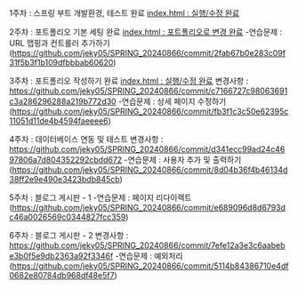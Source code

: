 1주차 : 스프링 부트 개발환경, 테스트 완료
[index.html : 실행/수정 완료](https://github.com/jeky05/SPRING_20240866/blob/main/src/main/resources/templates/index.html)

2주차 : 포트폴리오 기본 세팅 완료
[index.html : 포트폴리오로 변경 완료](https://github.com/jeky05/SPRING_20240866/blob/main/src/main/resources/templates/index.html)
-연습문제 : URL 맵핑과 컨트롤러 추가하기 (https://github.com/jeky05/SPRING_20240866/commit/2fab67b0e283c09f31f5b3f1b109dfbbbab60620)

3주차 : 포트폴리오 작성하기 완료
[index.html : 실행/수정 완료](https://github.com/jeky05/SPRING_20240866/blob/main/src/main/resources/templates/index.html)
변경사항 : https://github.com/jeky05/SPRING_20240866/commit/c7166727c98063691c3a286296288a219b772d30
-연습문제 : 상세 페이지 수정하기 (https://github.com/jeky05/SPRING_20240866/commit/fb3f1c3c50e62395c11051d11de4b4594faeeee6)

4주차 : 데이터베이스 연동 및 테스트
변경사항 : https://github.com/jeky05/SPRING_20240866/commit/d341ecc99ad24c4697806a7d804352292cbdd672
-연습문제 : 사용자 추가 및 출력하기 (https://github.com/jeky05/SPRING_20240866/commit/8d04b36f4b46134d38ff2e9e490e3423bdb845cb)

5주차 : 블로그 게시판 - 1
-연습문제 : 페이지 리다이렉트 (https://github.com/jeky05/SPRING_20240866/commit/e689096d8d6793dc46a0026569c0344827fcc359)

6주차 : 블로그 게시판 - 2
변경사항 : https://github.com/jeky05/SPRING_20240866/commit/7efe12a3e3c6aabebe3b0f5e9db2363a92f3346f
-연습문제 : 예외처리 (https://github.com/jeky05/SPRING_20240866/commit/5114b84386710e4df0682e80784db968df48e5f7)




